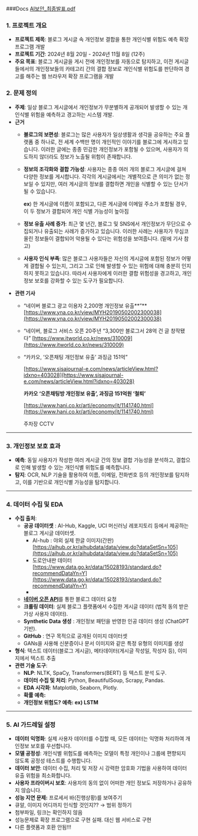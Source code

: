 ###Docs
[AI보안_최종발표.pdf](https://github.com/user-attachments/files/18654003/AI._.pdf)


### 1. **프로젝트 개요**

- **프로젝트 제목**: 블로그 게시글 속 개인정보 결합을 통한 개인식별 위험도 예측 확장 프로그램 개발
- **프로젝트 기간**: 2024년 8월 20일 - 2024년 11월 8일 (12주)
- **주요 목표**: 블로그 게시글을 게시 전에 개인정보를 자동으로 탐지하고, 이전 게시글들에서의 개인정보들의 카테고리 간의 결합 정보로 개인식별 위험도를 판단하여 경고를 해주는 웹 브라우저 확장 프로그램을 개발
    

### 2. **문제 정의**

- **주제**: 일상 블로그 게시글에서 개인정보가 무분별하게 공개되어 발생할 수 있는 개인식별 위험을 예측하고 경고하는 시스템 개발.
- **근거**
    - **블로그의 보편성**: 블로그는 많은 사용자가 일상생활과 생각을 공유하는 주요 플랫폼 중 하나로, 전 세계 수백만 명이 개인적인 이야기를 블로그에 게시하고 있습니다. 이러한 글에는 종종 민감한 개인정보가 포함될 수 있으며, 사용자가 의도하지 않더라도 정보가 노출될 위험이 존재합니다.
    
    - **정보의 조각화와 결합 가능성**: 사용자는 종종 여러 개의 블로그 게시글에 걸쳐 다양한 정보를 게시합니다. 각각의 게시글에서는 개별적으로 큰 의미가 없는 정보일 수 있지만, 여러 게시글의 정보를 결합하면 개인을 식별할 수 있는 단서가 될 수 있습니다.
        
        **ex**) 한 게시글에 이름이 포함되고, 다른 게시글에 이메일 주소가 포함될 경우, 이 두 정보가 결합되어 개인 식별 가능성이 높아짐
        
    - **정보 유출 사례 증가**: 최근 몇 년간, 블로그 및 SNS에서 개인정보가 무단으로 수집되거나 유출되는 사례가 증가하고 있습니다. 이러한 사례는 사용자가 무심코 올린 정보들이 결합되어 악용될 수 있다는 위험성을 보여줍니다. (밑에 기사 참고)
    
    - **사용자 인식 부족**: 많은 블로그 사용자들은 자신의 게시글에 포함된 정보가 어떻게 결합될 수 있는지, 그리고 그로 인해 발생할 수 있는 위험에 대해 충분히 인지하지 못하고 있습니다. 따라서 사용자에게 이러한 결합 위험성을 경고하고, 개인정보 보호를 강화할 수 있는 도구가 필요합니다.
- **관련 기사**
    - “네이버 블로그 광고 이용자 2,200명 개인정보 유출**”** [https://www.yna.co.kr/view/MYH20190502002300038](https://www.yna.co.kr/view/MYH20190502002300038)
    - “네이버, 블로그 서비스 오픈 20주년 “3,300만 블로그서 28억 건 글 창작됐다” [https://www.itworld.co.kr/news/310009](https://www.itworld.co.kr/news/310009)
    - “카카오, ‘오픈채팅 개인정보 유출’ 과징금 151억”
        
        [https://www.sisajournal-e.com/news/articleView.html?idxno=403028](https://www.sisajournal-e.com/news/articleView.html?idxno=403028)
        
        **카카오 ‘오픈채팅방 개인정보 유출’, 과징금 151억원 ‘철퇴’**
        
        [https://www.hani.co.kr/arti/economy/it/1141740.html](https://www.hani.co.kr/arti/economy/it/1141740.html)
        
        주차장 CCTV
        
    

---

### 3. **개인정보 보호 효과**

- **예측**: 동일 사용자가 작성한 여러 게시글 간의 정보 결합 가능성을 분석하고, 결합으로 인해 발생할 수 있는 개인식별 위험도를 예측합니다.
- **탐지**: OCR, NLP 기술을 활용하여 이름, 이메일, 전화번호 등의 개인정보를 탐지하고, 이를 기반으로 개인식별 가능성을 탐지합니다.

---

### 4. **데이터 수집 및 EDA**

- **수집 출처**:
    - **공공 데이터셋** : AI-Hub, Kaggle, UCI 머신러닝 레포지토리 등에서 제공하는 블로그 게시글 데이터셋.
        - AI-hub : 야외 실제 한글 이미지(간판) [https://aihub.or.kr/aihubdata/data/view.do?dataSetSn=105](https://aihub.or.kr/aihubdata/data/view.do?dataSetSn=105)
        - 도로안내판 데이터 [https://www.data.go.kr/data/15028193/standard.do?recommendDataYn=Y](https://www.data.go.kr/data/15028193/standard.do?recommendDataYn=Y)
        - 
    - [**네이버 오픈 API**](https://zephy2.tistory.com/21)를 통한 블로그 데이터 요청
    - **크롤링 데이터**: 실제 블로그 플랫폼에서 수집한 게시글 데이터 (법적 동의 받은 가상 사용자 데이터).
    - **Synthetic Data 생성** : 개인정보 패턴을 반영한 인공 데이터 생성 (ChatGPT 기반).
    - **GitHub** : 연구 목적으로 공개된 이미지 데이터셋
    - GANs을 사용해 신분증이나 문서 이미지와 같은 특정 유형의 이미지를 생성
- **형식**: 텍스트 데이터(블로그 게시글), 메타데이터(게시글 작성일, 작성자 등), 이미지에서 텍스트 추출
- **관련 기술 도구**:
    - **NLP**: NLTK, SpaCy, Transformers(BERT) 등 텍스트 분석 도구.
    - **데이터 수집 및 처리**: Python, BeautifulSoup, Scrapy, Pandas.
    - **EDA 시각화**: Matplotlib, Seaborn, Plotly.
    - **확률 예측:**
    - **개인정보 위험도? 예측: ex) LSTM**
    

---

### 5. **AI 가드레일 설정**

- **데이터 익명화**: 실제 사용자 데이터를 수집할 때, 모든 데이터는 익명화 처리하여 개인정보 보호를 우선합니다.
- **모델 공정성**: 개인식별 위험도를 예측하는 모델이 특정 개인이나 그룹에 편향되지 않도록 공정성 테스트를 수행합니다.
- **데이터 보안**: 데이터 수집, 처리 및 저장 시 강력한 암호화 기법을 사용하여 데이터 유출 위험을 최소화합니다.
- **사용자 프라이버시 보호**: 사용자의 동의 없이 어떠한 개인 정보도 저장하거나 공유하지 않습니다.
- **성능 지연 문제:** 프로세서 바(진행상황)를 보여주기
- 큐알, 이미지 어디까지 인식할 것인지?? → 범위 정하기
- 첨부파일, 링크는 확인하지 않음
- 성능문제로 확장 프로그램으로 구현 실패. 대신 웹 서비스로 구현
- 다른 플랫폼과 호환 안됨!!!
